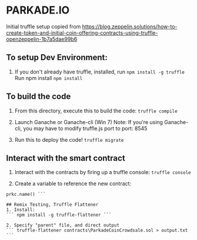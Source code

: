 # PARKADE.IO

Initial truffle setup copied from https://blog.zeppelin.solutions/how-to-create-token-and-initial-coin-offering-contracts-using-truffle-openzeppelin-1b7a5dae99b6

## To setup Dev Environment:
1. If you don't already have truffle, installed, run
``` npm install -g truffle ```
Run npm install
``` npm install ```

## To build the code
1. From this directory, execute this to build the code:
``` truffle compile ```

2. Launch Ganache or Ganache-cli (Win 7)
Note: If you're using Ganache-cli, you may have to modify truffle.js port to port: 8545

3. Run this to deploy the code!
``` truffle migrate ```

## Interact with the smart contract
1. Interact with the contracts by firing up a truffle console:
``` truffle console ```

2. Create a variable to reference the new contract:
``` ParkadeCoin.new().then(function(res) { prkc = ParkadeCoin.at(res.address) })
prkc.name() ```

## Remix Testing, Truffle Flattener
1. Install:
``` npm install -g truffle-flattener ```

2. Specify "parent" file, and direct output
``` truffle-flattener contracts\ParkadeCoinCrowdsale.sol > output.txt ```
